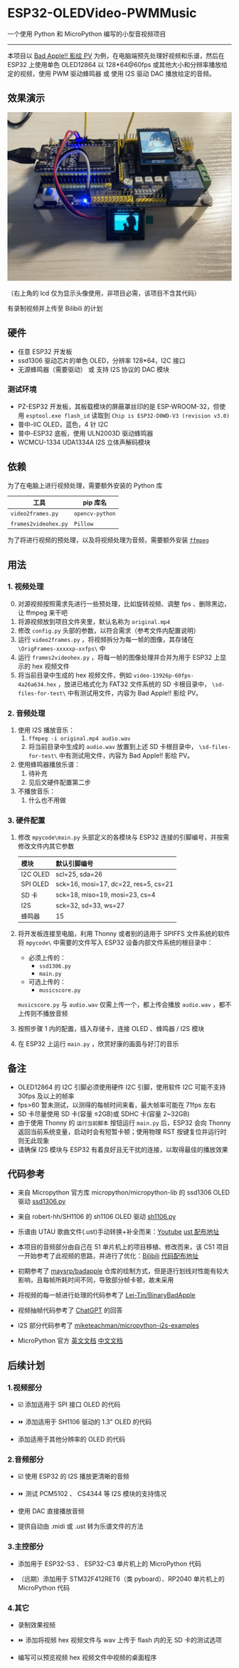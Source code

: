 # ESP32-OLEDVideo-PWMMusic

一个使用 Python 和 MicroPython 编写的小型音视频项目

---

本项目以 [Bad Apple!! 影绘 PV](https://www.bilibili.com/video/BV1x5411o7Kn) 为例，在电脑端预先处理好视频和乐谱，然后在 ESP32 上使用单色 OLED12864 以 128\*64@60fps 或其他大小和分辨率播放给定的视频，使用 PWM 驱动蜂鸣器 或 使用 I2S 驱动 DAC 播放给定的音频。

## 效果演示

![效果图片](demo.png)

（右上角的 lcd 仅为显示头像使用，非项目必需，该项目不含其代码）

有录制视频并上传至 Bilibili 的计划

## 硬件

- 任意 ESP32 开发板
- ssd1306 驱动芯片的单色 OLED，分辨率 128\*64，I2C 接口
- 无源蜂鸣器（需要驱动） 或 支持 I2S 协议的 DAC 模块

### 测试环境

- PZ-ESP32 开发板，其板载模块的屏蔽罩丝印的是 ESP-WROOM-32，但使用 `esptool.exe flash_id` 读取到 `Chip is ESP32-D0WD-V3 (revision v3.0)`
- 普中-IIC OLED，蓝色，4 针 I2C
- 普中-ESP32 底板，使用 ULN2003D 驱动蜂鸣器
- WCMCU-1334 UDA1334A I2S 立体声解码模块

## 依赖

为了在电脑上进行视频处理，需要额外安装的 Python 库

| 工具                 | pip 库名        |
| -------------------- | --------------- |
| `video2frames.py`    | `opencv-python` |
| `frames2videohex.py` | `Pillow`        |

为了将进行视频的预处理，以及将视频处理为音频，需要额外安装 [`ffmpeg`](https://ffmpeg.org/download.html)

## 用法

### 1. 视频处理

0. 对源视频按照需求先进行一些预处理，比如旋转视频、调整 fps 、删除黑边，让 ffmpeg 来干吧
1. 将源视频放到项目文件夹里，默认名称为 `original.mp4`
2. 修改 `config.py` 头部的参数，以符合需求（参考文件内配置说明）
3. 运行 `video2frames.py` ，将视频拆分为每一帧的图像，其存储在 `\OrigFrames-xxxxxp-xxfps\` 中
4. 运行 `frames2videohex.py` ，将每一帧的图像处理并合并为用于 ESP32 上显示的 hex 视频文件
5. 将当前目录中生成的 hex 视频文件，例如 `video-13926p-60fps-4a26a634.hex` ，放进已格式化为 FAT32 文件系统的 SD 卡根目录中， `\sd-files-for-test\` 中有测试用文件，内容为 Bad Apple!! 影绘 PV。

### 2. 音频处理

1. 使用 I2S 播放音乐：
   1. `ffmpeg -i original.mp4 audio.wav`
   2. 将当前目录中生成的 `audio.wav` 放置到上述 SD 卡根目录中， `\sd-files-for-test\` 中有测试用文件，内容为 Bad Apple!! 影绘 PV。
2. 使用蜂鸣器播放乐谱：
   1. 待补充
   2. 见后文硬件配置第二步
3. 不播放音乐：
   1. 什么也不用做

### 3. 硬件配置

1. 修改 `mpycode\main.py` 头部定义的各模块与 ESP32 连接的引脚编号，并按需修改文件内其它参数

   | 模块     | 默认引脚编号                         |
   | -------- | ------------------------------------ |
   | I2C OLED | scl=25, sda=26                       |
   | SPI OLED | sck=16, mosi=17, dc=22, res=5, cs=21 |
   | SD 卡    | sck=18, miso=19, mosi=23, cs=4       |
   | I2S      | sck=32, sd=33, ws=27                 |
   | 蜂鸣器   | 15                                   |

2. 将开发板连接至电脑，利用 Thonny 或者别的适用于 SPIFFS 文件系统的软件将 `mpycode\` 中需要的文件写入 ESP32 设备内部文件系统的根目录中：

   - 必须上传的：
     - `ssd1306.py`
     - `main.py`
   - 可选上传的：
     - `musicscore.py`

   `musicscore.py` 与 `audio.wav` 仅需上传一个，都上传会播放 `audio.wav` ，都不上传则不播放音频

3. 按照步骤 1 内的配置，插入存储卡，连接 OLED 、蜂鸣器 / I2S 模块

4. 在 ESP32 上运行 `main.py` ，欣赏好康的画面与好汀的音乐

## 备注

- OLED12864 的 I2C 引脚必须使用硬件 I2C 引脚，使用软件 I2C 可能不支持 30fps 及以上的帧率
- fps>60 暂未测试，以测得的每帧时间来看，最大帧率可能在 71fps 左右
- SD 卡尽量使用 SD 卡(容量 ≤2GB)或 SDHC 卡(容量 2~32GB)
- 由于使用 Thonny 的 `运行当前脚本` 按钮运行 `main.py` 后，ESP32 会向 Thonny 返回当前系统变量，启动时会有短暂卡顿；使用物理 RST 按键复位并运行时则无此现象
- 请确保 I2S 模块与 ESP32 有着良好且无干扰的连接，以取得最佳的播放效果

## 代码参考

- 来自 Micropython 官方库 micropython/micropython-lib 的 ssd1306 OLED 驱动 [ssd1306.py](https://github.com/micropython/micropython-lib/blob/master/micropython/drivers/display/ssd1306/ssd1306.py)

- 来自 robert-hh/SH1106 的 sh1106 OLED 驱动 [sh1106.py](https://github.com/robert-hh/SH1106/blob/master/sh1106.py)

- 乐谱由 UTAU 歌曲文件(.ust)手动转换+补全而来：[Youtube](https://www.youtube.com/watch?v=GPnS1vDhqPc) [ust 配布地址](http://www.mediafire.com/?83drvmwkvifdja1)

- 本项目的音频部分由自己在 51 单片机上的项目移植、修改而来，该 C51 项目一开始参考了此视频的思路，并进行了优化：[Bilibili](https://www.bilibili.com/video/BV1sa411b7U3/) [代码配布地址](https://pan.baidu.com/s/18flDyiLVOPmjuAXGkhvKNQ?pwd=imkn)

- 初期参考了 [maysrp/badapple](https://github.com/maysrp/badapple) 仓库的绘制方式，但是逐行划线对性能有较大影响，且每帧所耗时间不同，导致部分帧卡顿，故未采用

- 将视频的每一帧进行处理的代码参考了 [Lei-Tin/BinaryBadApple](https://github.com/Lei-Tin/BinaryBadApple)

- 视频抽帧代码参考了 [ChatGPT](https://chat.openai.com/) 的回答

- I2S 部分代码参考了 [miketeachman/micropython-i2s-examples](https://github.com/miketeachman/micropython-i2s-examples)

- MicroPython 官方 [英文文档](https://docs.micropython.org/en/latest/) [中文文档](http://micropython.com.cn/en/latet/index.html)

## 后续计划

### 1.视频部分

- ☑️ 添加适用于 SPI 接口 OLED 的代码

- ⏩ 添加适用于 SH1106 驱动的 1.3" OLED 的代码

- 添加适用于其他分辨率的 OLED 的代码

### 2.音频部分

- ☑️ 使用 ESP32 的 I2S 播放更清晰的音频

- ⏩ 测试 PCM5102 、 CS4344 等 I2S 模块的支持情况

- 使用 DAC 直接播放音频

- 提供自动由 .midi 或 .ust 转为乐谱文件的方法

### 3.主控部分

- 添加用于 ESP32-S3 、 ESP32-C3 单片机上的 MicroPython 代码

- （远期）添加用于 STM32F412RET6（类 pyboard）、RP2040 单片机上的 MicroPython 代码

### 4.其它

- 录制效果视频

- ⏩ 添加将视频 hex 视频文件与 wav 上传于 flash 内的无 SD 卡的测试选项

- 编写可以预览视频 hex 视频文件中视频的桌面程序
